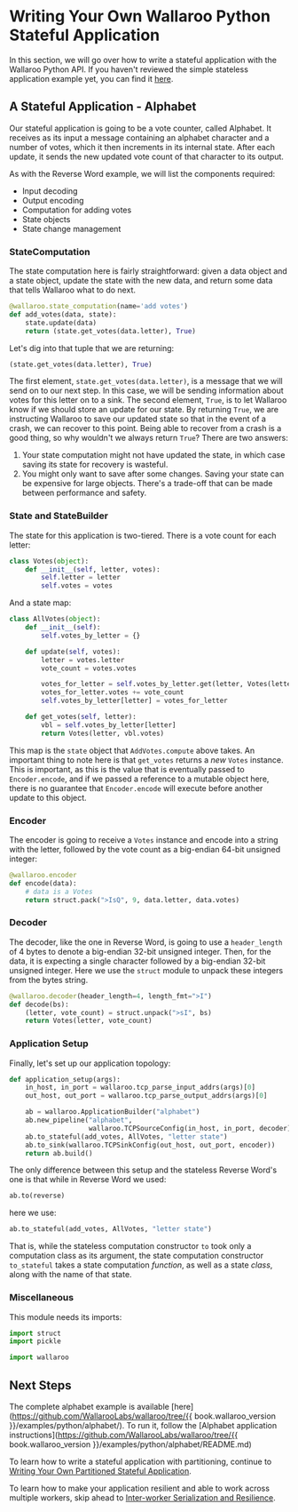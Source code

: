 # Writing Your Own Wallaroo Python Stateful Application

In this section, we will go over how to write a stateful application with the Wallaroo Python API. If you haven't reviewed the simple stateless application example yet, you can find it [here](writing-your-own-application.md).

## A Stateful Application - Alphabet

Our stateful application is going to be a vote counter, called Alphabet. It receives as its input a message containing an alphabet character and a number of votes, which it then increments in its internal state. After each update, it sends the new updated vote count of that character to its output.

As with the Reverse Word example, we will list the components required:

* Input decoding
* Output encoding
* Computation for adding votes
* State objects
* State change management

### StateComputation

The state computation here is fairly straightforward: given a data object and a state object, update the state with the new data, and return some data that tells Wallaroo what to do next.

```python
@wallaroo.state_computation(name='add votes')
def add_votes(data, state):
    state.update(data)
    return (state.get_votes(data.letter), True)
```

Let's dig into that tuple that we are returning:

```python
(state.get_votes(data.letter), True)
```

The first element, `state.get_votes(data.letter)`, is a message that we will send on to our next step. In this case, we will be sending information about votes for this letter on to a sink. The second element, `True`, is to let Wallaroo know if we should store an update for our state. By returning `True`, we are instructing Wallaroo to save our updated state so that in the event of a crash, we can recover to this point. Being able to recover from a crash is a good thing, so why wouldn't we always return `True`? There are two answers:

1. Your state computation might not have updated the state, in which case saving its state for recovery is wasteful.
2. You might only want to save after some changes. Saving your state can be expensive for large objects. There's a trade-off that can be made between performance and safety.

### State and StateBuilder

The state for this application is two-tiered. There is a vote count for each letter:

```python
class Votes(object):
    def __init__(self, letter, votes):
        self.letter = letter
        self.votes = votes
```

And a state map:

```python
class AllVotes(object):
    def __init__(self):
        self.votes_by_letter = {}

    def update(self, votes):
        letter = votes.letter
        vote_count = votes.votes

        votes_for_letter = self.votes_by_letter.get(letter, Votes(letter, 0))
        votes_for_letter.votes += vote_count
        self.votes_by_letter[letter] = votes_for_letter

    def get_votes(self, letter):
        vbl = self.votes_by_letter[letter]
        return Votes(letter, vbl.votes)
```

This map is the `state` object that `AddVotes.compute` above takes.
An important thing to note here is that `get_votes` returns a _new_ `Votes` instance. This is important, as this is the value that is eventually passed to `Encoder.encode`, and if we passed a reference to a mutable object here, there is no guarantee that `Encoder.encode` will execute before another update to this object.

### Encoder
The encoder is going to receive a `Votes` instance and encode into a string with the letter, followed by the vote count as a big-endian 64-bit unsigned integer:

```python
@wallaroo.encoder
def encode(data):
    # data is a Votes
    return struct.pack(">IsQ", 9, data.letter, data.votes)
```

### Decoder

The decoder, like the one in Reverse Word, is going to use a `header_length` of 4 bytes to denote a big-endian 32-bit unsigned integer. Then, for the data, it is expecting a single character followed by a big-endian 32-bit unsigned integer. Here we use the `struct` module to unpack these integers from the bytes string.

```python
@wallaroo.decoder(header_length=4, length_fmt=">I")
def decode(bs):
    (letter, vote_count) = struct.unpack(">sI", bs)
    return Votes(letter, vote_count)
```

### Application Setup

Finally, let's set up our application topology:

```python
def application_setup(args):
    in_host, in_port = wallaroo.tcp_parse_input_addrs(args)[0]
    out_host, out_port = wallaroo.tcp_parse_output_addrs(args)[0]

    ab = wallaroo.ApplicationBuilder("alphabet")
    ab.new_pipeline("alphabet",
                    wallaroo.TCPSourceConfig(in_host, in_port, decoder))
    ab.to_stateful(add_votes, AllVotes, "letter state")
    ab.to_sink(wallaroo.TCPSinkConfig(out_host, out_port, encoder))
    return ab.build()
```

The only difference between this setup and the stateless Reverse Word's one is that while in Reverse Word we used:

```python
ab.to(reverse)
```

here we use:

```python
ab.to_stateful(add_votes, AllVotes, "letter state")
```

That is, while the stateless computation constructor `to` took only a computation class as its argument, the state computation constructor `to_stateful` takes a state computation _function_, as well as a state _class_, along with the name of that state.

### Miscellaneous

This module needs its imports:
```python
import struct
import pickle

import wallaroo
```

## Next Steps

The complete alphabet example is available [here](https://github.com/WallarooLabs/wallaroo/tree/{{ book.wallaroo_version }}/examples/python/alphabet/). To run it, follow the [Alphabet application instructions](https://github.com/WallarooLabs/wallaroo/tree/{{ book.wallaroo_version }}/examples/python/alphabet/README.md)

To learn how to write a stateful application with partitioning, continue to [Writing Your Own Partitioned Stateful Application](writing-your-own-partitioned-stateful-application.md).

To learn how to make your application resilient and able to work across multiple workers, skip ahead to [Inter-worker Serialization and Resilience](interworker-serialization-and-resilience.md).

